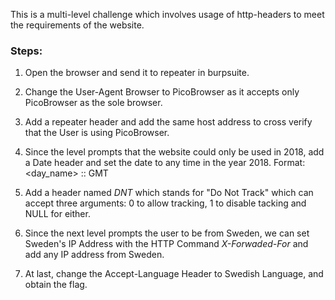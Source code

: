 This is a multi-level challenge which involves usage of http-headers to meet the requirements of the website.

### Steps:
1) Open the browser and send it to repeater in burpsuite.
2) Change the User-Agent Browser to PicoBrowser as it accepts only PicoBrowser as the sole browser.
3) Add a repeater header and add the same host address to cross verify that the User is using PicoBrowser.

4) Since the level prompts that the website could only be used in 2018, add a Date header and set the date to any time in the year 2018.
  Format: <day_name> <date> <month> <year> <hour>:<minute>:<second> GMT

5) Add a header named *DNT* which stands for "Do Not Track" which can accept three arguments: 0 to allow tracking, 1 to disable tacking and NULL for either.

6) Since the next level prompts the user to be from Sweden, we can set Sweden's IP Address with the HTTP Command
     *X-Forwaded-For* and add any IP address from Sweden.

7) At last, change the Accept-Language Header to Swedish Language, and obtain the flag.
